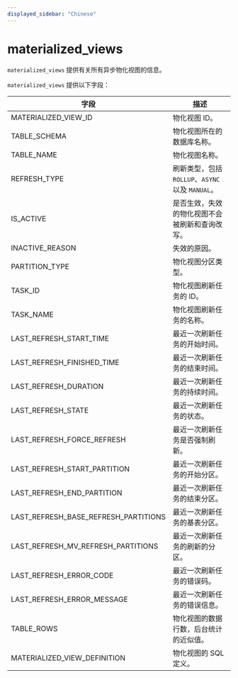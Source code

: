 ```yaml
---
displayed_sidebar: "Chinese"
---
```


# materialized_views

`materialized_views` 提供有关所有异步物化视图的信息。

`materialized_views` 提供以下字段：

| **字段**                             | **描述**                                         |
| ------------------------------------ | ------------------------------------------------ |
| MATERIALIZED_VIEW_ID                 | 物化视图 ID。                                    |
| TABLE_SCHEMA                         | 物化视图所在的数据库名称。                       |
| TABLE_NAME                           | 物化视图名称。                                   |
| REFRESH_TYPE                         | 刷新类型，包括 `ROLLUP`、`ASYNC` 以及 `MANUAL`。 |
| IS_ACTIVE                            | 是否生效，失效的物化视图不会被刷新和查询改写。   |
| INACTIVE_REASON                      | 失效的原因。                                     |
| PARTITION_TYPE                       | 物化视图分区类型。                               |
| TASK_ID                              | 物化视图刷新任务的 ID。                          |
| TASK_NAME                            | 物化视图刷新任务的名称。                         |
| LAST_REFRESH_START_TIME              | 最近一次刷新任务的开始时间。                     |
| LAST_REFRESH_FINISHED_TIME           | 最近一次刷新任务的结束时间。                     |
| LAST_REFRESH_DURATION                | 最近一次刷新任务的持续时间。                     |
| LAST_REFRESH_STATE                   | 最近一次刷新任务的状态。                         |
| LAST_REFRESH_FORCE_REFRESH           | 最近一次刷新任务是否强制刷新。                   |
| LAST_REFRESH_START_PARTITION         | 最近一次刷新任务的开始分区。                     |
| LAST_REFRESH_END_PARTITION           | 最近一次刷新任务的结束分区。                     |
| LAST_REFRESH_BASE_REFRESH_PARTITIONS | 最近一次刷新任务的基表分区。                     |
| LAST_REFRESH_MV_REFRESH_PARTITIONS   | 最近一次刷新任务的刷新的分区。                   |
| LAST_REFRESH_ERROR_CODE              | 最近一次刷新任务的错误码。                       |
| LAST_REFRESH_ERROR_MESSAGE           | 最近一次刷新任务的错误信息。                     |
| TABLE_ROWS                           | 物化视图的数据行数，后台统计的近似值。           |
| MATERIALIZED_VIEW_DEFINITION         | 物化视图的 SQL 定义。                            |
